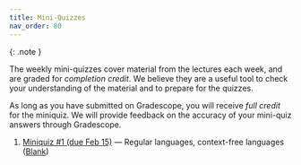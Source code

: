```yaml
---
title: Mini-Quizzes
nav_order: 80
---
```


{: .note }

The weekly mini-quizzes cover material from the lectures each week, and are graded for *completion credit*. We believe they are a useful tool to check your understanding of the material and to prepare for the quizzes.

As long as you have submitted on Gradescope, you will receive *full credit* for the miniquiz. We will provide feedback on the accuracy of your mini-quiz answers through Gradescope.

1. [Miniquiz #1 (due Feb 15)](https://www.gradescope.com/courses/931853/assignments/5713155) — Regular languages, context-free languages ([Blank][m01])

[m01]: assets/documents/miniquizzes/miniquiz-1.pdf
